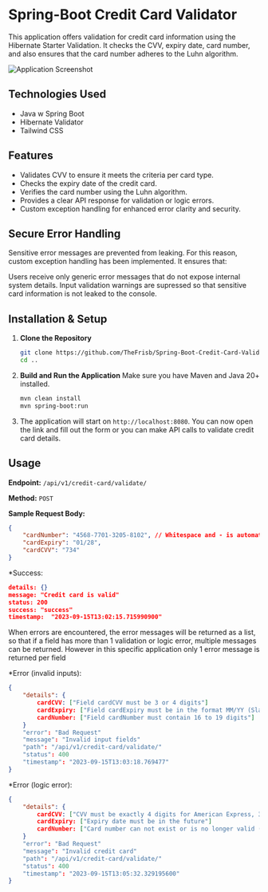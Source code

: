 ﻿# Spring-Boot Credit Card Validator

This application offers validation for credit card information using the Hibernate Starter Validation. 
It checks the CVV, expiry date, card number, and also ensures that the card number adheres to the Luhn algorithm.

![Application Screenshot](https://i.ibb.co/KjBn8Zs/Screenshot-1.png)

## Technologies Used

- Java w Spring Boot
- Hibernate Validator
- Tailwind CSS

## Features

- Validates CVV to ensure it meets the criteria per card type.
- Checks the expiry date of the credit card.
- Verifies the card number using the Luhn algorithm.
- Provides a clear API response for validation or logic errors.
- Custom exception handling for enhanced error clarity and security.

## Secure Error Handling
Sensitive error messages are prevented from leaking. For this reason, custom exception handling has been implemented. It ensures that:

Users receive only generic error messages that do not expose internal system details.
Input validation warnings are supressed so that sensitive card information is not leaked to the console.

## Installation & Setup

1. **Clone the Repository**
    ```bash
    git clone https://github.com/TheFrisb/Spring-Boot-Credit-Card-Validator.git
    cd ..
    ```

2. **Build and Run the Application**
    Make sure you have Maven and Java 20+ installed.
    ```bash
    mvn clean install
    mvn spring-boot:run
    ```

3. The application will start on `http://localhost:8080`. 
You can now open the link and fill out the form or 
you can make API calls to validate credit card details.

## Usage

**Endpoint:** `/api/v1/credit-card/validate/`

**Method:** `POST`

**Sample Request Body:**

```json
{
    "cardNumber": "4568-7701-3205-8102", // Whitespace and - is automatically removed and can be used as separators
    "cardExpiry": "01/28",
    "cardCVV": "734"
}
```

*Success:
```json
details: {}
message: "Credit card is valid"
status: 200
success: "success"
timestamp:  "2023-09-15T13:02:15.715990900"
```
When errors are encountered, the error messages will be returned as a list,
so that if a field has more than 1 validation or logic error, multiple messages can be returned.
However in this specific application only 1 error message is returned per field

*Error (invalid inputs):
```json
{
    "details": {   
        cardCVV: ["Field cardCVV must be 3 or 4 digits"]
        cardExpiry: ["Field cardExpiry must be in the format MM/YY (Slash included)"]
        cardNumber: ["Field cardNumber must contain 16 to 19 digits"]
    }
    "error": "Bad Request"
    "message": "Invalid input fields"
    "path": "/api/v1/credit-card/validate/"
    "status": 400
    "timestamp": "2023-09-15T13:03:18.769477"
}
```

*Error (logic error):
```json
{
    "details": {
        cardCVV: ["CVV must be exactly 4 digits for American Express, 3 digits for other cards"]
        cardExpiry: ["Expiry date must be in the future"]
        cardNumber: ["Card number can not exist or is no longer valid (Luhn algorithm)"]
    }
    "error": "Bad Request"
    "message": "Invalid credit card"
    "path": "/api/v1/credit-card/validate/"
    "status": 400
    "timestamp": "2023-09-15T13:05:32.329195600"
}
```
